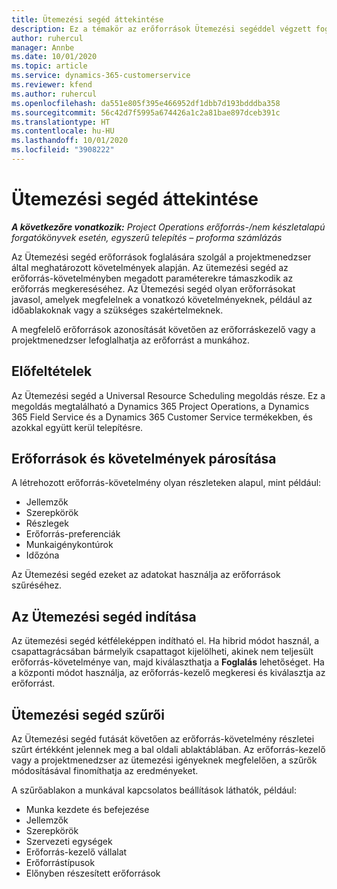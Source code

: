 ```yaml
---
title: Ütemezési segéd áttekintése
description: Ez a témakör az erőforrások Ütemezési segéddel végzett foglalásához nyújt tájékoztatást.
author: ruhercul
manager: Annbe
ms.date: 10/01/2020
ms.topic: article
ms.service: dynamics-365-customerservice
ms.reviewer: kfend
ms.author: ruhercul
ms.openlocfilehash: da551e805f395e466952df1dbb7d193bdddba358
ms.sourcegitcommit: 56c42d7f5995a674426a1c2a81bae897dceb391c
ms.translationtype: HT
ms.contentlocale: hu-HU
ms.lasthandoff: 10/01/2020
ms.locfileid: "3908222"
---
```

# <a name="schedule-assistant-overview"></a>Ütemezési segéd áttekintése

_**A következőre vonatkozik:** Project Operations erőforrás-/nem készletalapú forgatókönyvek esetén, egyszerű telepítés – proforma számlázás_

Az Ütemezési segéd erőforrások foglalására szolgál a projektmenedzser által meghatározott követelmények alapján. Az ütemezési segéd az erőforrás-követelményben megadott paraméterekre támaszkodik az erőforrás megkereséséhez. Az Ütemezési segéd olyan erőforrásokat javasol, amelyek megfelelnek a vonatkozó követelményeknek, például az időablakoknak vagy a szükséges szakértelmeknek.

A megfelelő erőforrások azonosítását követően az erőforráskezelő vagy a projektmenedzser lefoglalhatja az erőforrást a munkához.

## <a name="prerequisites"></a>Előfeltételek

Az Ütemezési segéd a Universal Resource Scheduling megoldás része. Ez a megoldás megtalálható a Dynamics 365 Project Operations, a Dynamics 365 Field Service és a Dynamics 365 Customer Service termékekben, és azokkal együtt kerül telepítésre.

## <a name="matching-requirements-and-resources"></a>Erőforrások és követelmények párosítása

A létrehozott erőforrás-követelmény olyan részleteken alapul, mint például:

-   Jellemzők
-   Szerepkörök
-   Részlegek
-   Erőforrás-preferenciák
-   Munkaigénykontúrok
-   Időzóna

Az Ütemezési segéd ezeket az adatokat használja az erőforrások szűréséhez.

## <a name="launch-the-schedule-assistant"></a>Az Ütemezési segéd indítása

Az ütemezési segéd kétféleképpen indítható el. Ha hibrid módot használ, a csapattagrácsában bármelyik csapattagot kijelölheti, akinek nem teljesült erőforrás-követelménye van, majd kiválaszthatja a **Foglalás** lehetőséget. Ha a központi módot használja, az erőforrás-kezelő megkeresi és kiválasztja az erőforrást.

## <a name="schedule-assistant-filters"></a>Ütemezési segéd szűrői

Az Ütemezési segéd futását követően az erőforrás-követelmény részletei szűrt értékként jelennek meg a bal oldali ablaktáblában. Az erőforrás-kezelő vagy a projektmenedzser az ütemezési igényeknek megfelelően, a szűrők módosításával finomíthatja az eredményeket.

A szűrőablakon a munkával kapcsolatos beállítások láthatók, például:

-   Munka kezdete és befejezése
-   Jellemzők
-   Szerepkörök
-   Szervezeti egységek
-   Erőforrás-kezelő vállalat
-   Erőforrástípusok
-   Előnyben részesített erőforrások
